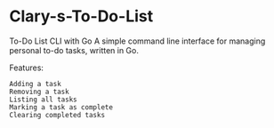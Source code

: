 # Clary-s-To-Do-List
To-Do List CLI with Go
A simple command line interface for managing personal to-do tasks, written in Go.

Features:

    Adding a task
    Removing a task
    Listing all tasks
    Marking a task as complete
    Clearing completed tasks
